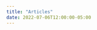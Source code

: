 ```yaml
---
title: "Articles"
date: 2022-07-06T12:00:00-05:00
---
```

<!-- We will publish information on Botomatic Incorporated here. -->
